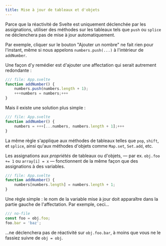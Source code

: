 ```yaml
---
title: Mise à jour de tableaux et d'objets
---
```


Parce que la réactivité de Svelte est uniquement déclenchée par les assignations, utiliser des méthodes sur les tableaux tels que `push` ou `splice` ne déclenchera pas de mise à jour automatiquement.

Par exemple, cliquer sur le bouton "Ajouter un nombre" ne fait rien pour l'instant, même si nous appelons `numbers.push(...)` à l'intérieur de `addNumber`.

Une façon d'y remédier est d'ajouter une affectation qui serait autrement redondante :

```js
/// file: App.svelte
function addNumber() {
	numbers.push(numbers.length + 1);
	+++numbers = numbers;+++
}
```

Mais il existe une solution plus simple :

```js
/// file: App.svelte
function addNumber() {
	numbers = +++[...numbers, numbers.length + 1];+++
}
```

La même règle s'applique aux méthodes de tableaux telles que `pop`, `shift`, et `splice`, ainsi qu'aux méthodes d'objets comme `Map.set`, `Set.add`, etc.

Les assignations aux _propriétés_ de tableaux ou d'objets, — par ex. `obj.foo += 1` ou `array[i] = x` — fonctionnent de la même façon que des assignations à des variables.

```js
/// file: App.svelte
function addNumber() {
	numbers[numbers.length] = numbers.length + 1;
}
```

Une règle simple : le nom de la variable mise à jour doit apparaître dans la partie gauche de l'affectation. Par exemple, ceci...

```js
/// no-file
const foo = obj.foo;
foo.bar = 'baz';
```

...ne déclenchera pas de réactivité sur `obj.foo.bar`, à moins que vous ne le fassiez suivre de `obj = obj`.

